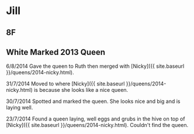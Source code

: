 # Jill
## 8F
## White Marked 2013 Queen 

6/8/2014 Gave the queen to Ruth then merged with [Nicky]({{ site.baseurl }}/queens/2014-nicky.html).

31/7/2014 Moved to where [Nicky]({{ site.baseurl }}/queens/2014-nicky.html) is because she looks like a nice queen.

30/7/2014 Spotted and marked the queen. She looks nice and big and is laying well.

23/7/2014 Found a queen laying, well eggs and grubs in the hive on top of [Nicky]({{ site.baseurl }}/queens/2014-nicky.html).  Couldn't find the queen.
